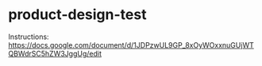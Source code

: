 # product-design-test
Instructions: https://docs.google.com/document/d/1JDPzwUL9GP_8xOyWOxxnuGUjWTQBWdrSC5hZW3JggUg/edit
